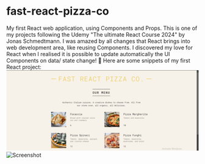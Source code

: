 # fast-react-pizza-co
My first React web application, using Components and Props. 
This is one of my projects following the Udemy "The ultimate React Course 2024" by Jonas Schmedtmann. I was amazed by all changes that React brings into web development area, like reusing Components. I discovered my love for React when I realised it is possible to update automatically the UI Components on data/ state change! 🤍
Here are some snippets of my first React project:
![Screenshot](https://github.com/adrianapopd/fast-react-pizza-co/blob/main/fast%20react%20pizza%20co1.png)
![Screenshot](fastreactpizzaco2.png)

